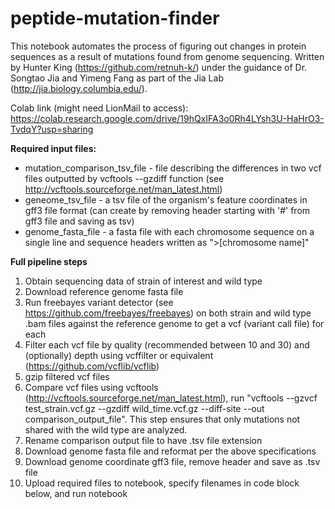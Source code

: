 # peptide-mutation-finder
This notebook automates the process of figuring out changes in protein sequences as a result of mutations found from genome sequencing. Written by Hunter King (https://github.com/retnuh-k/) under the guidance of Dr. Songtao Jia and Yimeng Fang as part of the Jia Lab (http://jia.biology.columbia.edu/).

Colab link (might need LionMail to access): https://colab.research.google.com/drive/19hQxIFA3o0Rh4LYsh3U-HaHrO3-TvdqY?usp=sharing

**Required input files:**
*   mutation_comparison_tsv_file - file describing the differences in two vcf files outputted by vcftools --gzdiff function (see http://vcftools.sourceforge.net/man_latest.html)
*   geneome_tsv_file - a tsv file of the organism's feature coordinates in gff3 file format (can create by removing header starting with '#' from gff3 file and saving as tsv)
*   genome_fasta_file - a fasta file with each chromosome sequence on a single line and sequence headers written as ">[chromosome name]"

**Full pipeline steps**
1.   Obtain sequencing data of strain of interest and wild type
2.   Download reference genome fasta file
3.   Run freebayes variant detector (see https://github.com/freebayes/freebayes) on both strain and wild type .bam files against the reference genome to get a vcf (variant call file) for each
4.   Filter each vcf file by quality (recommended between 10 and 30) and (optionally) depth using vcffilter or equivalent (https://github.com/vcflib/vcflib)
5.   gzip filtered vcf files
6.   Compare vcf files using vcftools (http://vcftools.sourceforge.net/man_latest.html), run "vcftools --gzvcf test_strain.vcf.gz --gzdiff wild_time.vcf.gz --diff-site --out comparison_output_file". This step ensures that only mutations not shared with the wild type are analyzed.
7.   Rename comparison output file to have .tsv file extension
8.   Download genome fasta file and reformat per the above specifications
9.   Download genome coordinate gff3 file, remove header and save as .tsv file
10.  Upload required files to notebook, specify filenames in code block below, and run notebook 
